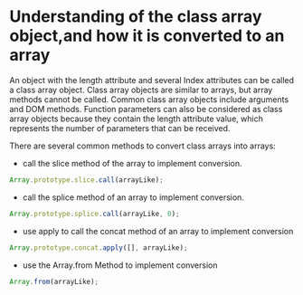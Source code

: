 # Understanding of the class array object,and how it is converted to an array
An object with the length attribute and several Index attributes can be called a class array object. Class array objects are similar to arrays, but array methods cannot be called. Common class array objects include arguments and DOM methods. Function parameters can also be considered as class array objects because they contain the length attribute value, which represents the number of parameters that can be received. 

There are several common methods to convert class arrays into arrays: 
- call the slice method of the array to implement conversion.
```js
Array.prototype.slice.call(arrayLike);
```
- call the splice method of an array to implement conversion.
```js
Array.prototype.splice.call(arrayLike, 0);
```
- use apply to call the concat method of an array to implement conversion
```js
Array.prototype.concat.apply([], arrayLike);
```
- use the Array.from Method to implement conversion
```js
Array.from(arrayLike);
```
